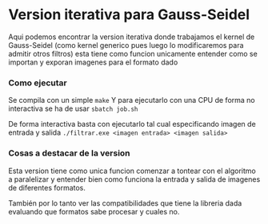 
# Version iterativa para Gauss-Seidel

Aqui podemos encontrar la version iterativa donde trabajamos el kernel de Gauss-Seidel 
(como kernel generico pues luego lo modificaremos para admitir otros filtros) esta tiene
como funcion unicamente entender como se importan y exporan imagenes para el formato dado 

### Como ejecutar

Se compila con un simple 
```make```
Y para ejecutarlo con una CPU de forma no interactiva se ha de usar
```sbatch job.sh```

De forma interactiva basta con ejecutarlo tal cual especificando imagen de entrada y salida
```./filtrar.exe <imagen entrada> <imagen salida>```

### Cosas a destacar de la version

Esta version tiene como unica funcion comenzar a tontear con el algoritmo a paralelizar y 
entender bien como funciona la entrada y salida de imagenes de diferentes formatos.

También por lo tanto ver las compatibilidades que tiene la libreria dada evaluando que
formatos sabe procesar y cuales no.
